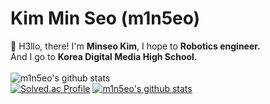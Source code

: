 # Kim Min Seo (m1n5eo)
👋 H3llo, there! I'm **Minseo Kim**, I hope to **Robotics engineer.**<br>
And I go to **Korea Digital Media High School.**<br><br>
![m1n5eo's github stats](https://github-readme-stats.vercel.app/api?username=m1n5eo&theme=darcula&show_icons=true)<br>
[![Solved.ac Profile](http://mazassumnida.wtf/api/v2/generate_badge?boj=skjd1234)](https://solved.ac/skjd1234/)
[![m1n5eo's github stats](https://github-readme-stats.vercel.app/api/top-langs/?username=m1n5eo&theme=default&show_icons=true&hide_border=true&title_color=004386&icon_color=004386&layout=compact)](https://github.com/m1n5eo)
